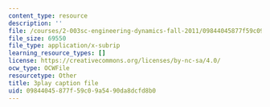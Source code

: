```yaml
---
content_type: resource
description: ''
file: /courses/2-003sc-engineering-dynamics-fall-2011/09844045877f59c09a5490da8dcfd8b0_mB_rrEN_Ltc.vtt
file_size: 69550
file_type: application/x-subrip
learning_resource_types: []
license: https://creativecommons.org/licenses/by-nc-sa/4.0/
ocw_type: OCWFile
resourcetype: Other
title: 3play caption file
uid: 09844045-877f-59c0-9a54-90da8dcfd8b0
---
```

